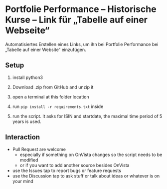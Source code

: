 # Portfolie Performance – Historische Kurse – Link für „Tabelle auf einer Webseite“
Automatisiertes Erstellen eines Links, um ihn bei Portfolie Performance bei „Tabelle auf einer Website“ einzufügen.




## Setup

1. install python3

1. Download .zip from GitHub and unzip it

1. open a terminal at this folder location

1. run `pip install -r requirements.txt` inside

1. run the script. It asks for ISIN and startdate, the maximal time period of 5 years is used.


## Interaction

- Pull Request are welcome
  - especially if something on OnVista changes so the script needs to be modified
  - or if you want to add another source besides OnVista
- use the Issues tap to report bugs or feature requests
- use the Discussion tap to ask stuff or talk about ideas or whatever is on your mind
